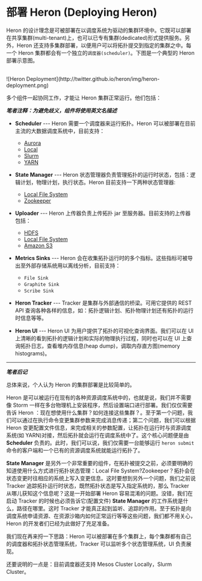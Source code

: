 # 部署 Heron (Deploying Heron)

Heron 的设计理念是可被部署在以调度系统为驱动的集群环境中。它既可以部署在共享集群(multi-tenant)上，也可以已专有集群(dedicated)形式提供服务。另外，Heron 还支持多集群部署，以便用户可以将拓扑提交到指定的集群之中。每一个 Heron 集群都会有一个独立的`调度器(scheduler)`。下图是一个典型的 Heron 部署示意图。

<br />
![Heron Deployment](http://twitter.github.io/heron/img/heron-deployment.png)
<br/>

多个组件一起协同工作，才能让 Heron 集群正常运行。他们包括：

***笔者注释：为避免歧义，组件将使用英文名描述***

* **Scheduler** --- Heron 需要一个调度器来运行拓扑。Heron 可以被部署在目前主流的大数据调度系统中，目前支持：
  * [Aurora](schedulers/aurora)
  * [Local](schedulers/local)
  * [Slurm](schedulers/slurm)
  * [YARN](schedulers/yarn)

* **State Manager** --- Heron 状态管理器负责管理拓扑的运行时状态，包括：逻辑计划，物理计划，执行状态。Heron 目前支持一下两种状态管理器:
  * [Local File System](../State-Managers/Local-FS.md)
  * [Zookeeper](../State-Managers/Zookeeper.md)

* **Uploader** --- Heron 上传器负责上传拓扑 jar 至服务器。目前支持的上传器包括：
  * [HDFS](uploaders/hdfs)
  * [Local File System](uploaders/localfs)
  * [Amazon S3](uploaders/s3)

* **Metrics Sinks** --- Heron 会在收集拓扑运行时的多个指标。这些指标可被导出至外部存储系统用以离线分析，目前支持：
  * `File Sink`
  * `Graphite Sink`
  * `Scribe Sink`

* **Heron Tracker** --- Tracker 是集群与外部通信的桥梁。可用它提供的 REST API 查询各种各样的信息，如：拓扑逻辑计划、拓扑物理计划还有拓扑的运行时信息等等。

* **Heron UI** --- Heron UI 为用户提供了拓扑的可视化查询界面。我们可以在 UI 上清晰的看到拓扑的逻辑计划和实际的物理执行过程，同时也可以在 UI 上查询拓扑日志，查看堆内存信息(heap dump)，调取内存直方图(memory histograms)。

---
***笔者后记***

总体来说，个人认为 Heron 的集群部署是比较简单的。

Heron 是可以被运行在现有的各种资源调度系统中的，也就是说，我们并不需要像 Storm 一样在多台物理机上安装程序，然后设置端口进行部署。我们仅仅需要告诉 Heron ：现在想使用什么集群？如何连接这些集群？。至于第一个问题，我们可以通过在执行命令变更集群参数来完成消息传递；第二个问题，我们可以根据 Heron 变更配置文件信息，来完成相关的参数配置，让拓扑在运行时与资源调度系统(如 YARN)对接，然后拓扑就会运行在调度系统中了。这个核心问题便是由 **Scheduler** 负责的。此时，我们可以说，我们仅需要一台能够运行 `heron submit` 命令的客户端和一个已有的资源调度系统就能运行拓扑了。

**State Manager** 是另外一个非常重要的组件，在拓扑被提交之前，必须要明确的知道使用什么方式进行拓扑状态管理：Local File System?Zookeeper？拓扑会在状态变更时往相应的系统上写入变更信息。这时要想到另外一个问题，我们之前说 Tracker 追踪拓扑运行时状态，既然拓扑状态是写入指定系统的，那么 Tracker 从哪儿获知这个信息呢？这是一开始部署 Heron 容易混淆的问题。没错，我们在启动 Tracker 的时候也必须告诉它(配置文件) **State Manager** 的工作系统是什么，路径在哪里。这时 Tracker 才能真正起到监听、追踪的作用。至于拓扑是向调度系统申请资源、在资源沙箱内如何正常运行等等这些问题，我们都不用关心，Heron 的开发者们已经为此做好了充足准备。

我们现在再来捋一下思路：Heron 可以被部署在多个集群上，每个集群都有自己的调度器和拓扑状态管理系统，Tracker 可以监听多个状态管理系统，UI 负责展现。

还要说明的一点是：目前调度器还支持 Mesos Cluster Locally，Slurm Cluster。

